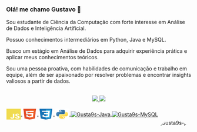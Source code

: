### Olá! me chamo Gustavo 👋

Sou estudante de Ciência da Computação com forte interesse em Análise de Dados e Inteligência Artificial. 

Possuo conhecimentos intermediários em Python, Java e MySQL. 

Busco um estágio em Análise de Dados para adquirir experiência prática e aplicar meus conhecimentos teóricos. 

Sou uma pessoa proativa, com habilidades de comunicação e trabalho em equipe, além de ser apaixonado por resolver problemas e encontrar insights valiosos a partir de dados.

<br>

 <div align="center">
  <a href="https://github.com/Gusta9s">
  <img height="180em" src="https://github-readme-stats.vercel.app/api?username=Gusta9s&show_icons=true&theme=radical&include_all_commits=true&count_private=true"/>
  <img height="180em" src="https://github-readme-stats.vercel.app/api/top-langs/?username=Gusta9s&layout=compact&langs_count=7&theme=merko"/>
</div>

<div style="display: inline_block"><br>
  <img align="center" alt="Gusta9s-Js" height="30" width="40" src="https://raw.githubusercontent.com/devicons/devicon/master/icons/javascript/javascript-plain.svg">
  <img align="center" alt="Gusta9s-HTML" height="30" width="40" src="https://raw.githubusercontent.com/devicons/devicon/master/icons/html5/html5-original.svg">
  <img align="center" alt="Gusta9s-CSS" height="30" width="40" src="https://raw.githubusercontent.com/devicons/devicon/master/icons/css3/css3-original.svg">
  <img align="center" alt="Gusta9s-Python" height="30" width="40" src="https://raw.githubusercontent.com/devicons/devicon/master/icons/python/python-original.svg">
  <img align="center" alt="Gusta9s-Java" height="30" width="40" src="https://devicons.railway.app/i/java.svg">
  <img align="center" alt="Gusta9s-MySQL" height="30" width="40" src="https://devicons.railway.app/i/mysql.svg">
  <img align="right" alt="Gusta9s-pic" height="150" style="border-radius:50px;" src="https://scontent.fcgh23-1.fna.fbcdn.net/v/t39.30808-6/289952278_2825924440887612_2323048955662209082_n.jpg?_nc_cat=106&ccb=1-7&_nc_sid=730e14&_nc_eui2=AeEKdKnfbWiD5hyQcw7V-G3YBpW2OAYgvk4GlbY4BiC-Tt2COjdUAZGX8KLNu0-q-SfynHTUKgGLA1T9dpkcEuRI&_nc_ohc=NNi_mqseh7kAX9hEwhi&_nc_ht=scontent.fcgh23-1.fna&oh=00_AfCZSh_4PuUTfZI4DTX2vpGBOd7aDYnxIBJG7Em_Wrlj_g&oe=63ED3788">
</div>
